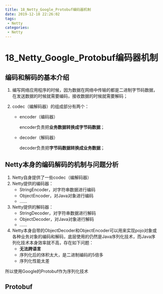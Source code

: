 ```yaml
---
title: 18_Netty_Google_Protobuf编码器机制
date: 2019-12-18 22:26:02
tags: 
 - Netty
categories:
 - Netty
---
```


# 18_Netty_Google_Protobuf编码器机制

## 编码和解码的基本介绍

1. 编写网络应用程序的时候，因为数据在网络中传输的都是二进制字节码数据，在发送数据的时候就需要编码，接收数据的时候就需要解码；

2. codec（编解码器）的组成部分有两个：

   - encoder（编码器）

     encoder负责把**业务数据转换成字节码数据**；

   - decoder（解码器）

     decoder负责把**字节码数据转换成业务数据**；



## Netty本身的编码解码的机制与问题分析

1. Netty自身提供了一些codec（编解码器）
2. Netty提供的编码器：
   - StringEncoder，对字符串数据进行编码
   - ObjectEncoder，对Java对象进行编码
   - ......
3. Netty提供的解码器：
   - StringDecoder，对字符串数据进行解码
   - ObjectDecoder，对Java对象进行解码
   - ......
4. Netty本身自带的ObjectDecoder和ObjectEncoder可以用来实现pojo对象或各种业务对象的编码和解码，底层使用的仍然是Java序列化技术，而Java序列化技术本身效率就不高，存在如下问题：
   - **无法跨语言**
   - 序列化后的体积太大，是二进制编码的5倍多
   - 序列化性能太差

所以使用Google的Protobuf作为序列化技术



## Protobuf

## 